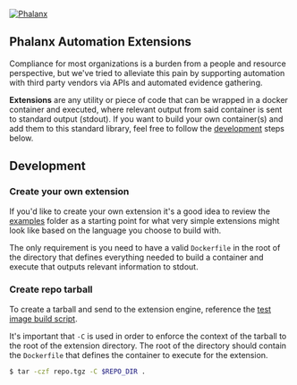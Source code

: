 [![Phalanx](https://risk3sixty.com/wp-content/uploads/2019/11/phalanx-logo.png)](https://risk3sixty.com)

## Phalanx Automation Extensions

Compliance for most organizations is a burden from a people and resource perspective, but we've tried to alleviate this pain by supporting automation with third party vendors via APIs and automated evidence gathering.

**Extensions** are any utility or piece of code that can be wrapped in a docker container and executed, where relevant output from said container is sent to standard output (stdout). If you want to build your own container(s) and add them to this standard library, feel free to follow the [development](#Development) steps below.

## Development

### Create your own extension

If you'd like to create your own extension it's a good idea to review the [examples](https://github.com/Risk3sixty-Labs/phalanx-extensions/tree/master/examples) folder as a starting point for what very simple extensions might look like based on the language you choose to build with.

The only requirement is you need to have a valid `Dockerfile` in the root of the directory that defines everything needed to build a container and execute that outputs relevant information to stdout.

### Create repo tarball

To create a tarball and send to the extension engine, reference the [test image build script](https://github.com/Risk3sixty-Labs/phalanx-extensions/blob/master/testBuildImage.sh).

It's important that `-C` is used in order to enforce the context of the tarball to the root of the extension directory. The root of the directory should contain the `Dockerfile` that defines the container to execute for the extension.

```sh
$ tar -czf repo.tgz -C $REPO_DIR .
```
